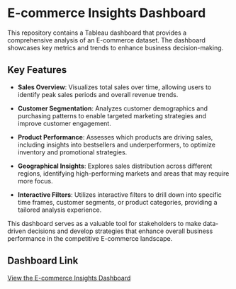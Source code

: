 # E-commerce Insights Dashboard

This repository contains a Tableau dashboard that provides a comprehensive analysis of an E-commerce dataset. The dashboard showcases key metrics and trends to enhance business decision-making.

## Key Features

- **Sales Overview**: Visualizes total sales over time, allowing users to identify peak sales periods and overall revenue trends.

- **Customer Segmentation**: Analyzes customer demographics and purchasing patterns to enable targeted marketing strategies and improve customer engagement.

- **Product Performance**: Assesses which products are driving sales, including insights into bestsellers and underperformers, to optimize inventory and promotional strategies.

- **Geographical Insights**: Explores sales distribution across different regions, identifying high-performing markets and areas that may require more focus.

- **Interactive Filters**: Utilizes interactive filters to drill down into specific time frames, customer segments, or product categories, providing a tailored analysis experience.

This dashboard serves as a valuable tool for stakeholders to make data-driven decisions and develop strategies that enhance overall business performance in the competitive E-commerce landscape.

## Dashboard Link

[View the E-commerce Insights Dashboard](https://public.tableau.com/app/profile/shweta.purushothaman/viz/ShwetaPurushothaman_E-commerce_Capstone/Dashboard1?publish=yes)

